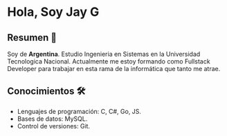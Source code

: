 #  Hola, Soy Jay G 

## Resumen 📄
Soy de **Argentina**. Estudio Ingenieria en Sistemas en la Universidad Tecnologica Nacional.
Actualmente me estoy formando como Fullstack Developer para trabajar en esta rama de la informática que tanto me atrae.

## Conocimientos 🛠
*  Lenguajes de programación: C, C#, Go, JS.
*  Bases de datos: MySQL.
*  Control de versiones: Git.

